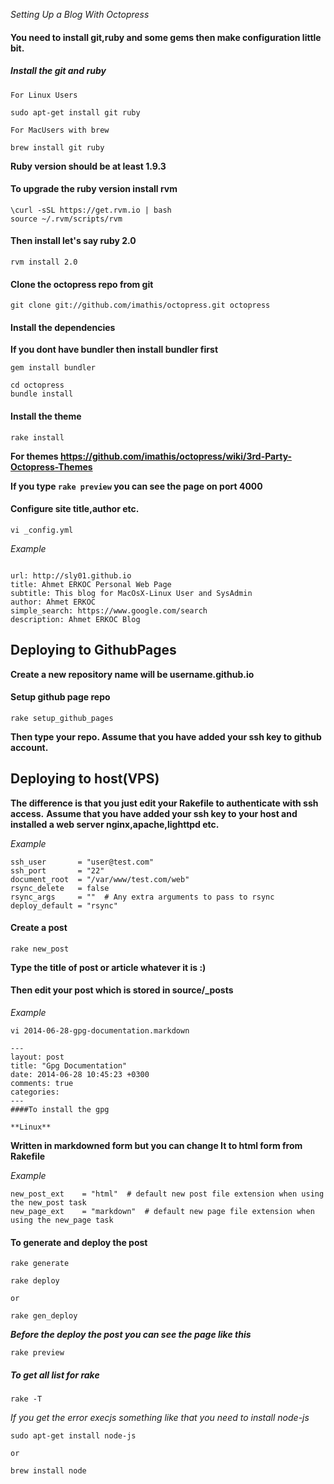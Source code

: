 _Setting Up a Blog With Octopress_

#### You need to install git,ruby and some gems then make configuration little bit.

##### Install the git and ruby

```
For Linux Users

sudo apt-get install git ruby

For MacUsers with brew

brew install git ruby

```

**Ruby version should be at least 1.9.3**

#### To upgrade the ruby version install rvm

```
\curl -sSL https://get.rvm.io | bash
source ~/.rvm/scripts/rvm
```

#### Then install let's say ruby 2.0

```
rvm install 2.0
```

#### Clone the octopress repo from git

```
git clone git://github.com/imathis/octopress.git octopress
```

#### Install the dependencies
**If you dont have bundler then install bundler first**

```
gem install bundler
```

```
cd octopress
bundle install
```

#### Install the theme

```
rake install
```

**For themes <https://github.com/imathis/octopress/wiki/3rd-Party-Octopress-Themes>**

**If you type `rake preview` you can see the page on port 4000**
#### Configure site title,author etc.

```
vi _config.yml
```

_Example_

```

url: http://sly01.github.io
title: Ahmet ERKOC Personal Web Page
subtitle: This blog for MacOsX-Linux User and SysAdmin
author: Ahmet ERKOC
simple_search: https://www.google.com/search
description: Ahmet ERKOC Blog
```

## Deploying to GithubPages

**Create a new repository name will be username.github.io**

#### Setup github page repo

```
rake setup_github_pages
```

**Then type your repo. Assume that you have added your ssh key to github account.**

## Deploying to host(VPS)

**The difference is that you just edit your Rakefile to authenticate with ssh access.**
**Assume that you have added your ssh key to your host and installed a web server nginx,apache,lighttpd etc.**

_Example_

```
ssh_user       = "user@test.com"
ssh_port       = "22"
document_root  = "/var/www/test.com/web"
rsync_delete   = false
rsync_args     = ""  # Any extra arguments to pass to rsync
deploy_default = "rsync"
```

#### Create a post

```
rake new_post
```

**Type the title of post or article whatever it is :)**

#### Then edit your post which is stored in source/\_posts

_Example_

```
vi 2014-06-28-gpg-documentation.markdown
```

```
---
layout: post
title: "Gpg Documentation"
date: 2014-06-28 10:45:23 +0300
comments: true
categories:
---
####To install the gpg

**Linux**
```

**Written in markdowned form but you can change It to html form from Rakefile**

_Example_

```
new_post_ext    = "html"  # default new post file extension when using the new_post task
new_page_ext    = "markdown"  # default new page file extension when using the new_page task
```

#### To generate and deploy the post

```
rake generate

rake deploy

or

rake gen_deploy
```

**_Before the deploy the post you can see the page like this_**

```
rake preview
```

##### To get all list for rake

```
rake -T
```

_If you get the error execjs something like that you need to install node-js_

```
sudo apt-get install node-js

or

brew install node
```
